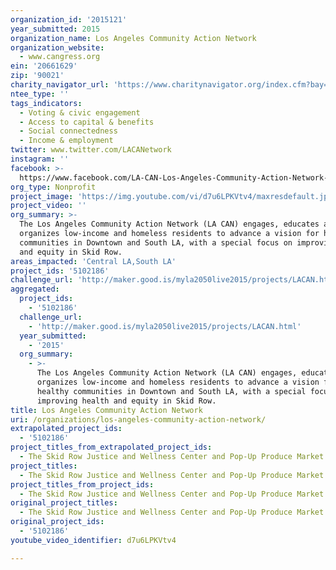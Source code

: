 ```yaml
---
organization_id: '2015121'
year_submitted: 2015
organization_name: Los Angeles Community Action Network
organization_website:
  - www.cangress.org
ein: '20661629'
zip: '90021'
charity_navigator_url: 'https://www.charitynavigator.org/index.cfm?bay=search.profile&ein=20661629'
ntee_type: ''
tags_indicators:
  - Voting & civic engagement
  - Access to capital & benefits
  - Social connectedness
  - Income & employment
twitter: www.twitter.com/LACANetwork
instagram: ''
facebook: >-
  https://www.facebook.com/LA-CAN-Los-Angeles-Community-Action-Network-150256427472/timeline/
org_type: Nonprofit
project_image: 'https://img.youtube.com/vi/d7u6LPKVtv4/maxresdefault.jpg'
project_video: ''
org_summary: >-
  The Los Angeles Community Action Network (LA CAN) engages, educates and
  organizes low-income and homeless residents to advance a vision for healthy
  communities in Downtown and South LA, with a special focus on improving health
  and equity in Skid Row.
areas_impacted: 'Central LA,South LA'
project_ids: '5102186'
challenge_url: 'http://maker.good.is/myla2050live2015/projects/LACAN.html'
aggregated:
  project_ids:
    - '5102186'
  challenge_url:
    - 'http://maker.good.is/myla2050live2015/projects/LACAN.html'
  year_submitted:
    - '2015'
  org_summary:
    - >-
      The Los Angeles Community Action Network (LA CAN) engages, educates and
      organizes low-income and homeless residents to advance a vision for
      healthy communities in Downtown and South LA, with a special focus on
      improving health and equity in Skid Row.
title: Los Angeles Community Action Network
uri: /organizations/los-angeles-community-action-network/
extrapolated_project_ids:
  - '5102186'
project_titles_from_extrapolated_project_ids:
  - The Skid Row Justice and Wellness Center and Pop-Up Produce Market
project_titles:
  - The Skid Row Justice and Wellness Center and Pop-Up Produce Market
project_titles_from_project_ids:
  - The Skid Row Justice and Wellness Center and Pop-Up Produce Market
original_project_titles:
  - The Skid Row Justice and Wellness Center and Pop-Up Produce Market
original_project_ids:
  - '5102186'
youtube_video_identifier: d7u6LPKVtv4

---
```

